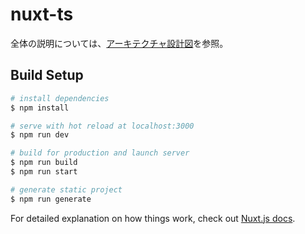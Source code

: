 # nuxt-ts

全体の説明については、[アーキテクチャ設計図](https://github.com/kikuchi-s-lvgs/nuxt-ts-sample-app/blob/main/doc/%E3%82%A2%E3%83%BC%E3%82%AD%E3%83%86%E3%82%AF%E3%83%81%E3%83%A3%E3%81%AB%E3%81%A4%E3%81%84%E3%81%A6.md)を参照。

## Build Setup

```bash
# install dependencies
$ npm install

# serve with hot reload at localhost:3000
$ npm run dev

# build for production and launch server
$ npm run build
$ npm run start

# generate static project
$ npm run generate
```

For detailed explanation on how things work, check out [Nuxt.js docs](https://nuxtjs.org).
